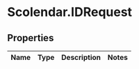 # Scolendar.IDRequest

## Properties
Name | Type | Description | Notes
------------ | ------------- | ------------- | -------------


